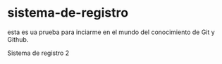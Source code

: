 # sistema-de-registro

 esta es ua prueba para inciarme en el mundo del conocimiento de Git y Github.
 
Sistema de registro 2
